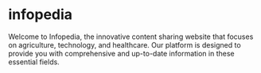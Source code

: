 # infopedia
 Welcome to Infopedia, the innovative content sharing website that focuses on agriculture, technology, and healthcare. Our platform is designed to provide you with comprehensive and up-to-date information in these essential fields.
